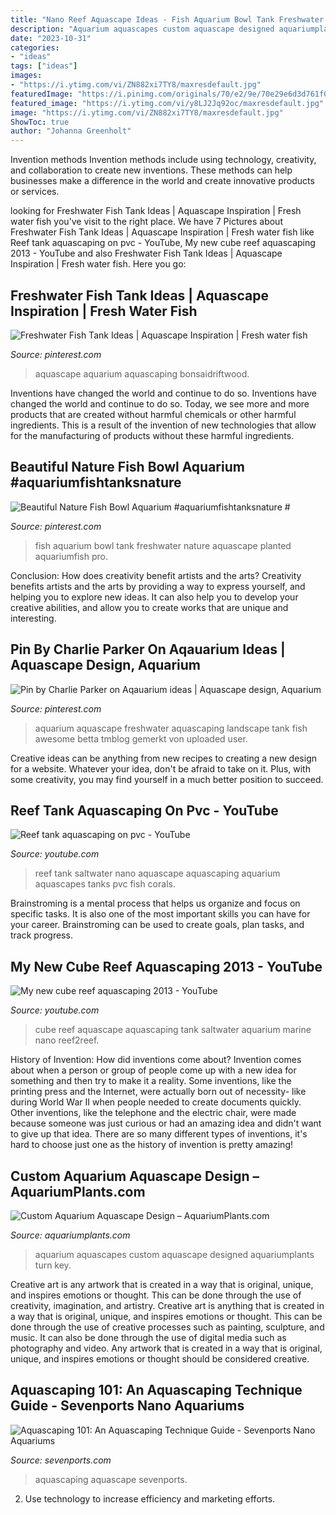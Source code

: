 ```yaml
---
title: "Nano Reef Aquascape Ideas - Fish Aquarium Bowl Tank Freshwater Nature Aquascape Planted Aquariumfish Pro"
description: "Aquarium aquascapes custom aquascape designed aquariumplants turn key"
date: "2023-10-31"
categories:
- "ideas"
tags: ["ideas"]
images:
- "https://i.ytimg.com/vi/ZN882xi7TY8/maxresdefault.jpg"
featuredImage: "https://i.pinimg.com/originals/70/e2/9e/70e29e6d3d761f071ed5e482affb986b.jpg"
featured_image: "https://i.ytimg.com/vi/y8LJ2Jq92oc/maxresdefault.jpg"
image: "https://i.ytimg.com/vi/ZN882xi7TY8/maxresdefault.jpg"
ShowToc: true
author: "Johanna Greenholt"
---
```



Invention methods
Invention methods include using technology, creativity, and collaboration to create new inventions. These methods can help businesses make a difference in the world and create innovative products or services.

	

		
looking for Freshwater Fish Tank Ideas | Aquascape Inspiration | Fresh water fish you've visit to the right place. We have 7 Pictures about Freshwater Fish Tank Ideas | Aquascape Inspiration | Fresh water fish like Reef tank aquascaping on pvc - YouTube, My new cube reef aquascaping 2013 - YouTube and also Freshwater Fish Tank Ideas | Aquascape Inspiration | Fresh water fish. Here you go:
		
    
## Freshwater Fish Tank Ideas | Aquascape Inspiration | Fresh Water Fish

<img loading=lazy src="https://i.pinimg.com/736x/74/d5/c0/74d5c02c9caeeb2b525eeaf1846e0049.jpg" onerror="this.onerror=null;this.src='https://tse2.mm.bing.net/th?id=OIP.ouWTwePlQGunIXb2qmR1BAHaHa&amp;pid=15.1';" alt="Freshwater Fish Tank Ideas | Aquascape Inspiration | Fresh water fish">

_Source: pinterest.com_

>aquascape aquarium aquascaping bonsaidriftwood. 

	

Inventions have changed the world and continue to do so.
Inventions have changed the world and continue to do so. Today, we see more and more products that are created without harmful chemicals or other harmful ingredients. This is a result of the invention of new technologies that allow for the manufacturing of products without these harmful ingredients.

    
## Beautiful Nature Fish Bowl Aquarium #aquariumfishtanksnature #

<img loading=lazy src="https://i.pinimg.com/736x/ce/63/e2/ce63e2fc14de69bb0e22b9de46d6a078.jpg" onerror="this.onerror=null;this.src='https://tse3.mm.bing.net/th?id=OIP.aSg0wRMkCbDqWA7jAoHOYgHaHa&amp;pid=15.1';" alt="Beautiful Nature Fish Bowl Aquarium #aquariumfishtanksnature #">

_Source: pinterest.com_

>fish aquarium bowl tank freshwater nature aquascape planted aquariumfish pro. 

	

Conclusion: How does creativity benefit artists and the arts?
Creativity benefits artists and the arts by providing a way to express yourself, and helping you to explore new ideas. It can also help you to develop your creative abilities, and allow you to create works that are unique and interesting.

    
## Pin By Charlie Parker On Aqauarium Ideas | Aquascape Design, Aquarium

<img loading=lazy src="https://i.pinimg.com/originals/70/e2/9e/70e29e6d3d761f071ed5e482affb986b.jpg" onerror="this.onerror=null;this.src='https://tse3.mm.bing.net/th?id=OIP._x8tWVfMNf68eS_xTqWa6wHaJ4&amp;pid=15.1';" alt="Pin by Charlie Parker on Aqauarium ideas | Aquascape design, Aquarium">

_Source: pinterest.com_

>aquarium aquascape freshwater aquascaping landscape tank fish awesome betta tmblog gemerkt von uploaded user. 

	

Creative ideas can be anything from new recipes to creating a new design for a website. Whatever your idea, don't be afraid to take on it. Plus, with some creativity, you may find yourself in a much better position to succeed.

    
## Reef Tank Aquascaping On Pvc - YouTube

<img loading=lazy src="https://i.ytimg.com/vi/ZN882xi7TY8/maxresdefault.jpg" onerror="this.onerror=null;this.src='https://tse1.mm.bing.net/th?id=OIP.ItlcrXWKj8p5GjRVGXGyRAHaEK&amp;pid=15.1';" alt="Reef tank aquascaping on pvc - YouTube">

_Source: youtube.com_

>reef tank saltwater nano aquascape aquascaping aquarium aquascapes tanks pvc fish corals. 

	

Brainstroming is a mental process that helps us organize and focus on specific tasks. It is also one of the most important skills you can have for your career. Brainstroming can be used to create goals, plan tasks, and track progress.

    
## My New Cube Reef Aquascaping 2013 - YouTube

<img loading=lazy src="https://i.ytimg.com/vi/y8LJ2Jq92oc/maxresdefault.jpg" onerror="this.onerror=null;this.src='https://tse4.mm.bing.net/th?id=OIP.TVYSPshcSxgrim-hq3zRQwHaEK&amp;pid=15.1';" alt="My new cube reef aquascaping 2013 - YouTube">

_Source: youtube.com_

>cube reef aquascape aquascaping tank saltwater aquarium marine nano reef2reef. 

	

History of Invention: How did inventions come about?
Invention comes about when a person or group of people come up with a new idea for something and then try to make it a reality. Some inventions, like the printing press and the Internet, were actually born out of necessity- like during World War II when people needed to create documents quickly. Other inventions, like the telephone and the electric chair, were made because someone was just curious or had an amazing idea and didn't want to give up that idea. There are so many different types of inventions, it's hard to choose just one as the history of invention is pretty amazing!

    
## Custom Aquarium Aquascape Design – AquariumPlants.com

<img loading=lazy src="https://cdn.shopify.com/s/files/1/0023/7004/4015/products/ddde3a22a600b4bdfda705a9e220a12d_1024x1024.jpg?v=1534615241" onerror="this.onerror=null;this.src='https://tse2.mm.bing.net/th?id=OIP.quNw1-He2ENNyzEVqHQnUQHaE8&amp;pid=15.1';" alt="Custom Aquarium Aquascape Design – AquariumPlants.com">

_Source: aquariumplants.com_

>aquarium aquascapes custom aquascape designed aquariumplants turn key. 

	

Creative art is any artwork that is created in a way that is original, unique, and inspires emotions or thought. This can be done through the use of creativity, imagination, and artistry.
Creative art is anything that is created in a way that is original, unique, and inspires emotions or thought. This can be done through the use of creative processes such as painting, sculpture, and music. It can also be done through the use of digital media such as photography and video. Any artwork that is created in a way that is original, unique, and inspires emotions or thought should be considered creative.

    
## Aquascaping 101: An Aquascaping Technique Guide - Sevenports Nano Aquariums

<img loading=lazy src="https://sevenports.com/wp-content/uploads/nature-aq-2.jpg" onerror="this.onerror=null;this.src='https://tse3.mm.bing.net/th?id=OIP.WV8hSO1s2YqY3T1KsBXJfwHaGa&amp;pid=15.1';" alt="Aquascaping 101: An Aquascaping Technique Guide - Sevenports Nano Aquariums">

_Source: sevenports.com_

>aquascaping aquascape sevenports. 

	

2. Use technology to increase efficiency and marketing efforts.

